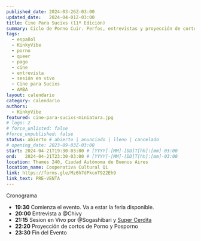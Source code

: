 ```yaml
---
published_date: 2024-03-26Z-03:00
updated_date:   2024-04-01Z-03:00
title: Cine Para Sucixs (11ª Edición)
summary: Ciclo de Porno Cuir. Perfos, entrevistas y proyección de cortos p0rno queer-lgtb. Venite a ver cine sucio y mojarte con nosotres.
tags:
  - español
  - KinkyVibe
  - porno
  - queer
  - pago
  - cine
  - entrevista
  - sesión en vivo
  - Cine para Sucixs
  - AMBA
layout: calendario
category: calendario
authors:
  - KinkyVibe
featured: cine-para-sucixs-miniatura.jpg
# logo: 2
# force_unlisted: false
#force_unpublished: false
status: abierto # abierto | anunciado | lleno | cancelado
# opening_date: 2023-09-03Z-03:00
start: 2024-04-21T19:30-03:00 # [YYYY]-[MM]-[DD]T[hh]:[mm]-03:00
end:   2024-04-21T23:30-03:00 # [YYYY]-[MM]-[DD]T[hh]:[mm]-03:00
location: Thames 240, Ciudad Autónoma de Buenos Aires
location_name: Cooperativa Cultural Qi
link: https://forms.gle/Mz6h7dPkcnT922Eh9
link_text: PRE-VENTA
---
```

 Cronograma
- **19:30** Comienza el evento. Va a estar la feria disponible.
- **20:00** Entrevista a @Chivy
- **21:15** Sesion en Vivo por @Sogashibari y [Super Cerdita](https://www.instagram.com/super.cerdita/)
- **22:20** Proyección de cortos de Porno y Posporno
- **23:30** Fin del Evento